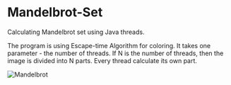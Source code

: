 # Mandelbrot-Set

Calculating Mandelbrot set using Java threads.

  The program is using Escape-time Algorithm for coloring. It takes one parameter - the number of threads.
If N is the number of threads, then the image is divided into N parts. Every thread calculate its own part.
      


![Mandelbrot](https://user-images.githubusercontent.com/24438375/60769134-dba44e80-a0d4-11e9-8f7b-680f4135e64d.png)

